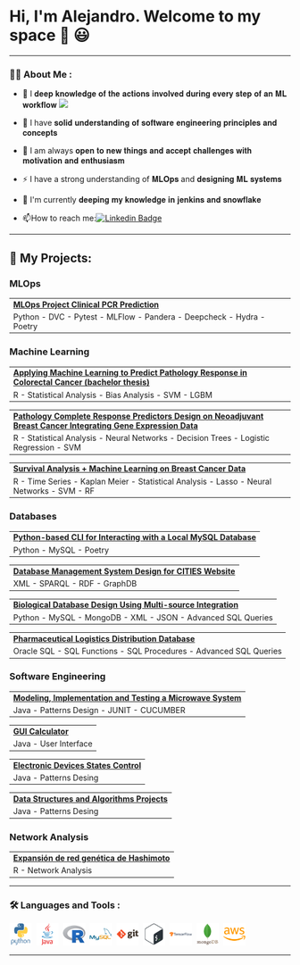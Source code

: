 # Hi, I'm Alejandro. Welcome to my space 👋 :smiley:

---

### :man_technologist: About Me :

- :muscle: I 𝐝𝐞𝐞𝐩 𝐤𝐧𝐨𝐰𝐥𝐞𝐝𝐠𝐞 𝐨𝐟 𝐭𝐡𝐞 𝐚𝐜𝐭𝐢𝐨𝐧𝐬 𝐢𝐧𝐯𝐨𝐥𝐯𝐞𝐝 𝐝𝐮𝐫𝐢𝐧𝐠 𝐞𝐯𝐞𝐫𝐲 𝐬𝐭𝐞𝐩 𝐨𝐟 𝐚𝐧 𝐌𝐋 𝐰𝐨𝐫𝐤𝐟𝐥𝐨𝐰 <img src="https://media.giphy.com/media/WUlplcMpOCEmTGBtBW/giphy.gif" width="30"> 

- :telescope: I have 𝐬𝐨𝐥𝐢𝐝 𝐮𝐧𝐝𝐞𝐫𝐬𝐭𝐚𝐧𝐝𝐢𝐧𝐠 𝐨𝐟 𝐬𝐨𝐟𝐭𝐰𝐚𝐫𝐞 𝐞𝐧𝐠𝐢𝐧𝐞𝐞𝐫𝐢𝐧𝐠 𝐩𝐫𝐢𝐧𝐜𝐢𝐩𝐥𝐞𝐬 𝐚𝐧𝐝 𝐜𝐨𝐧𝐜𝐞𝐩𝐭𝐬

- :seedling:  I am always 𝐨𝐩𝐞𝐧 𝐭𝐨 𝐧𝐞𝐰 𝐭𝐡𝐢𝐧𝐠𝐬 𝐚𝐧𝐝 𝐚𝐜𝐜𝐞𝐩𝐭 𝐜𝐡𝐚𝐥𝐥𝐞𝐧𝐠𝐞𝐬 𝐰𝐢𝐭𝐡 𝐦𝐨𝐭𝐢𝐯𝐚𝐭𝐢𝐨𝐧 𝐚𝐧𝐝 𝐞𝐧𝐭𝐡𝐮𝐬𝐢𝐚𝐬𝐦

- :zap: I have a strong understanding of 𝐌𝐋𝐎𝐩𝐬 and 𝐝𝐞𝐬𝐢𝐠𝐧𝐢𝐧𝐠 𝐌𝐋 𝐬𝐲𝐬𝐭𝐞𝐦𝐬

-  :bookmark_tabs: I'm currently 𝐝𝐞𝐞𝐩𝐢𝐧𝐠 𝐦𝐲 𝐤𝐧𝐨𝐰𝐥𝐞𝐝𝐠𝐞 𝐢𝐧 𝐣𝐞𝐧𝐤𝐢𝐧𝐬 𝐚𝐧𝐝 𝐬𝐧𝐨𝐰𝐟𝐥𝐚𝐤𝐞

- :mailbox:How to reach me:[![Linkedin Badge](https://img.shields.io/badge/-AlejandroDR-blue?style=flat&logo=Linkedin&logoColor=white)](https://www.linkedin.com/in/alejandrodominguezrecio/)

---

## :notebook_with_decorative_cover: My Projects:

<h3>MLOps</h3>

<table>
  <tr>
    <td><a href="https://github.com/GitHubAlejandroDR/cancer-clinical-test"><strong>MLOps Project Clinical PCR Prediction</strong></a></td>
  </tr>
  <tr>
    <td>Python - DVC - Pytest - MLFlow - Pandera - Deepcheck - Hydra - Poetry</td>
  </tr>
</table>

<h3>Machine Learning</h3>

<table>
  <tr>
    <td><a href="https://github.com/GitHubAlejandroDR/prognosis-prediction-TCGA"><strong>Applying Machine Learning to Predict Pathology Response in Colorectal Cancer (bachelor thesis)</strong></a></td>
  </tr>
  <tr>
    <td>R - Statistical Analysis - Bias Analysis - SVM - LGBM</td>
  </tr>
</table>

<table>
  <tr>
    <td><a href="https://github.com/GitHubAlejandroDR/data-mining-course_final-project-R"><strong>Pathology Complete Response Predictors Design on Neoadjuvant Breast Cancer Integrating Gene Expression Data</strong></a></td>
  </tr>
  <tr>
    <td>R - Statistical Analysis - Neural Networks - Decision Trees - Logistic Regression - SVM</td>
  </tr>
</table>

<table>
  <tr>
    <td><a href="https://github.com/GitHubAlejandroDR/survival-analysis-ML-course_project"><strong>Survival Analysis + Machine Learning on Breast Cancer Data</strong></a></td>
  </tr>
  <tr>
    <td>R - Time Series - Kaplan Meier - Statistical Analysis - Lasso - Neural Networks - SVM - RF</td>
  </tr>
</table>

<h3>Databases</h3>

<table>
  <tr>
    <td><a href="https://github.com/GitHubAlejandroDR/cli-mysql"><strong>Python-based CLI for Interacting with a Local MySQL Database</strong></a></td>
  </tr>
  <tr>
    <td>Python - MySQL - Poetry</td>
  </tr>
</table>

<table>
  <tr>
    <td><a href="https://github.com/GitHubAlejandroDR/open-data-standards-course_final-project-XML-SPARQL-RDF"><strong>Database Management System Design for CITIES Website</strong></a></td>
  </tr>
  <tr>
    <td>XML - SPARQL - RDF - GraphDB</td>
  </tr>
</table>

<table>
  <tr>
    <td><a href="https://github.com/GitHubAlejandroDR/biological-databases-course_project-mysqlp-mongodb"><strong>Biological Database Design Using Multi-source Integration</strong></a></td>
  </tr>
  <tr>
    <td>Python - MySQL - MongoDB - XML - JSON - Advanced SQL Queries</td>
  </tr>
</table>

<table>
  <tr>
    <td><a href="https://github.com/GitHubAlejandroDR/databases-course_final-project-oracle-python"><strong>Pharmaceutical Logistics Distribution Database</strong></a></td>
  </tr>
  <tr>
    <td>Oracle SQL - SQL Functions - SQL Procedures - Advanced SQL Queries</td>
  </tr>
</table>

<h3>Software Engineering</h3>

<table>
  <tr>
    <td><a href="https://github.com/GitHubAlejandroDR/Microondas_ADominguez"><strong>Modeling, Implementation and Testing a Microwave System</strong></a></td>
  </tr>
  <tr>
    <td>Java - Patterns Design - JUNIT - CUCUMBER </td>
  </tr>
</table>

<table>
  <tr>
    <td><a href="https://github.com/GitHubAlejandroDR/InterfazGr-ficaCalculadora"><strong>GUI Calculator</strong></a></td>
  </tr>
  <tr>
    <td>Java - User Interface</td>
  </tr>
</table>

<table>
  <tr>
    <td><a href="https://github.com/GitHubAlejandroDR/P2_PdD_ADominguez"><strong>Electronic Devices States Control</strong></a></td>
  </tr>
  <tr>
    <td>Java - Patterns Desing</td>
  </tr>
</table>

<table>
  <tr>
    <td><a href="https://github.com/GitHubAlejandroDR/data-structures-and-algorithms-course_projects-Java"><strong>Data Structures and Algorithms Projects</strong></a></td>
  </tr>
  <tr>
    <td>Java - Patterns Desing</td>
  </tr>
</table>

<h3>Network Analysis</h3>


<table>
  <tr>
    <td><a href="https://github.com/GitHubAlejandroDR/systems-biology-course_final-project-R-networks"><strong>Expansión de red genética de Hashimoto</strong></a></td>
  </tr>
  <tr>
    <td>R - Network Analysis</td>
  </tr>
</table>


---

### :hammer_and_wrench: Languages and Tools :

<div>
  
  <img src="https://github.com/devicons/devicon/blob/master/icons/python/python-original-wordmark.svg" title="Python" alt="Java" width="40" height="40"/>&nbsp;
  <img src="https://github.com/devicons/devicon/blob/master/icons/java/java-original-wordmark.svg" title="Java" alt="Java" width="40" height="40"/>&nbsp;
  <img src="https://github.com/devicons/devicon/blob/master/icons/r/r-original.svg" title="React" alt="R" width="40" height="40"/>&nbsp;
  <img src="https://github.com/devicons/devicon/blob/master/icons/mysql/mysql-original-wordmark.svg" title="MySQL" alt="MySQL" width="40" height="40"/>&nbsp;
  <img src="https://github.com/devicons/devicon/blob/master/icons/git/git-original-wordmark.svg" title="Git" alt="Git" width="40" height="40"/>&nbsp;
  <img src="https://github.com/devicons/devicon/blob/master/icons/bash/bash-original.svg" title="Bash" alt="Bash" width="40" height="40"/>&nbsp;
  <img src="https://github.com/devicons/devicon/blob/master/icons/tensorflow/tensorflow-original-wordmark.svg" title="TF" alt="TF" width="40" height="40"/>&nbsp;
  <img src="https://github.com/devicons/devicon/blob/master/icons/mongodb/mongodb-original-wordmark.svg" title="MongoDB" alt="MongoDB" width="40" height="40"/>&nbsp;
  <img src="https://github.com/devicons/devicon/blob/master/icons/amazonwebservices/amazonwebservices-plain-wordmark.svg" title="AWS" alt="AWS" width="40" height="40"/>&nbsp;
  
</div>

---



<!---
---

###  :books: Readings

- *Designing Machine Learning Systems* by Chip Huyan (currently reading)
- *Fundamentals of Data Engineering: Building Robust Data Systems for Modern Analytics and Insights* by Daniel Garfield
- 


  


---
--->


